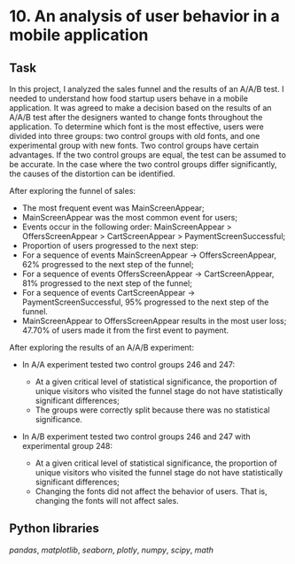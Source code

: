 # 10. An analysis of user behavior in a mobile application

## Task

In this project, I analyzed the sales funnel and the results of an A/A/B test. I needed to understand how food startup users behave in a mobile application. It was agreed to make a decision based on the results of an A/A/B test after the designers wanted to change fonts throughout the application. To determine which font is the most effective, users were divided into three groups: two control groups with old fonts, and one experimental group with new fonts. Two control groups have certain advantages. If the two control groups are equal, the test can be assumed to be accurate. In the case where the two control groups differ significantly, the causes of the distortion can be identified.

After exploring the funnel of sales:
- The most frequent event was MainScreenAppear;
- MainScreenAppear was the most common event for users;
- Events occur in the following order: MainScreenAppear > OffersScreenAppear > CartScreenAppear > PaymentScreenSuccessful;
- Proportion of users progressed to the next step:
- For a sequence of events MainScreenAppear → OffersScreenAppear, 62% progressed to the next step of the funnel;
- For a sequence of events OffersScreenAppear → CartScreenAppear, 81% progressed to the next step of the funnel;
- For a sequence of events CartScreenAppear → PaymentScreenSuccessful, 95% progressed to the next step of the funnel.
- MainScreenAppear to OffersScreenAppear results in the most user loss;
47.70% of users made it from the first event to payment.

After exploring the results of an A/A/B experiment:
- In A/A experiment tested two control groups 246 and 247:
    - At a given critical level of statistical significance, the proportion of unique visitors who visited the funnel stage do not have statistically significant differences;
    - The groups were correctly split because there was no statistical significance.

- In A/B experiment tested two control groups 246 and 247 with experimental group 248:
    - At a given critical level of statistical significance, the proportion of unique visitors who visited the funnel stage do not have statistically significant differences;
    - Changing the fonts did not affect the behavior of users. That is, changing the fonts will not affect sales.


## Python libraries

*pandas*, *matplotlib*, *seaborn*, *plotly*, *numpy*, *scipy*, *math*
